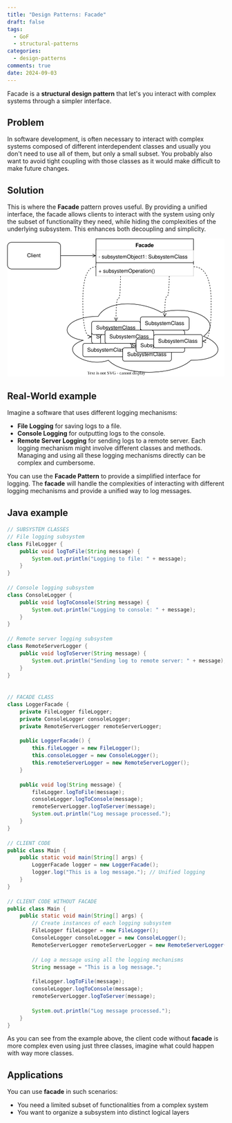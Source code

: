 ```yaml
---
title: "Design Patterns: Facade"
draft: false
tags:
  - GoF
  - structural-patterns
categories:
  - design-patterns
comments: true
date: 2024-09-03
---
```

Facade is a **structural design pattern** that let's you interact with complex systems through a simpler interface.
## Problem
In software development, is often necessary to interact with complex systems composed of different interdependent classes and usually you don't need to use all of them, but only a small subset.
You probably also want to avoid tight coupling with those classes as it would make difficult to make future changes.
## Solution
This is where the **Facade** pattern proves useful.
By providing a unified interface, the facade allows clients to interact with the system using only the subset of functionality they need, while hiding the complexities of the underlying subsystem.
This enhances both decoupling and simplicity.

![FacadeDiagram.svg](FacadeDiagram.svg)

## Real-World example
Imagine a software that uses different logging mechanisms:
- **File Logging** for saving logs to a file.
- **Console Logging** for outputting logs to the console.
- **Remote Server Logging** for sending logs to a remote server.
Each logging mechanism might involve different classes and methods. Managing and using all these logging mechanisms directly can be complex and cumbersome.

You can use the **Facade Pattern** to provide a simplified interface for logging.
The **facade** will handle the complexities of interacting with different logging mechanisms and provide a unified way to log messages.
## Java example
```java
// SUBSYSTEM CLASSES
// File logging subsystem
class FileLogger {
    public void logToFile(String message) {
        System.out.println("Logging to file: " + message);
    }
}

// Console logging subsystem
class ConsoleLogger {
    public void logToConsole(String message) {
        System.out.println("Logging to console: " + message);
    }
}

// Remote server logging subsystem
class RemoteServerLogger {
    public void logToServer(String message) {
        System.out.println("Sending log to remote server: " + message);
    }
}


// FACADE CLASS
class LoggerFacade {
    private FileLogger fileLogger;
    private ConsoleLogger consoleLogger;
    private RemoteServerLogger remoteServerLogger;

    public LoggerFacade() {
        this.fileLogger = new FileLogger();
        this.consoleLogger = new ConsoleLogger();
        this.remoteServerLogger = new RemoteServerLogger();
    }

    public void log(String message) {
        fileLogger.logToFile(message);
        consoleLogger.logToConsole(message);
        remoteServerLogger.logToServer(message);
        System.out.println("Log message processed.");
    }
}

// CLIENT CODE
public class Main {
    public static void main(String[] args) {
        LoggerFacade logger = new LoggerFacade();
        logger.log("This is a log message."); // Unified logging
    }
}

// CLIENT CODE WITHOUT FACADE
public class Main {
    public static void main(String[] args) {
        // Create instances of each logging subsystem
        FileLogger fileLogger = new FileLogger();
        ConsoleLogger consoleLogger = new ConsoleLogger();
        RemoteServerLogger remoteServerLogger = new RemoteServerLogger();

        // Log a message using all the logging mechanisms
        String message = "This is a log message.";

        fileLogger.logToFile(message);
        consoleLogger.logToConsole(message);
        remoteServerLogger.logToServer(message);

        System.out.println("Log message processed.");
    }
}

```

As you can see from the example above, the client code without **facade** is more complex even using just three classes, imagine what could happen with way more classes.
## Applications
You can use **facade** in such scenarios:
* You need a limited subset of functionalities from a complex system
* You want to organize  a subsystem into distinct logical layers
